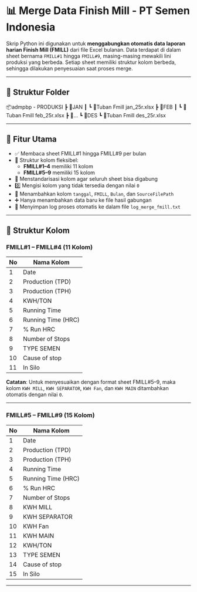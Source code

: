 # 📊 Merge Data Finish Mill - PT Semen Indonesia

Skrip Python ini digunakan untuk **menggabungkan otomatis data laporan harian Finish Mill (FMILL)** dari file Excel bulanan. Data terdapat di dalam sheet bernama `FMILL#1` hingga `FMILL#9`, masing-masing mewakili lini produksi yang berbeda. Setiap sheet memiliki struktur kolom berbeda, sehingga dilakukan penyesuaian saat proses merge.

---

## 📁 Struktur Folder
📦admpbp - PRODUKSI
┣ 📂JAN
┃ ┗ 📄Tuban Fmill jan_25r.xlsx
┣ 📂FEB
┃ ┗ 📄Tuban Fmill feb_25r.xlsx
┣ 📂...
┗ 📂DES
┗ 📄Tuban Fmill des_25r.xlsx


---

## 📌 Fitur Utama

- ✅ Membaca sheet FMILL#1 hingga FMILL#9 per bulan
- 🔁 Struktur kolom fleksibel:
  - **FMILL#1–4** memiliki 11 kolom
  - **FMILL#5–9** memiliki 15 kolom
- 🧩 Menstandarisasi kolom agar seluruh sheet bisa digabung
- 0️⃣ Mengisi kolom yang tidak tersedia dengan nilai `0`
- 📅 Menambahkan kolom `tanggal`, `FMILL`, `Bulan`, dan `SourceFilePath`
- ➕ Hanya menambahkan data baru ke file hasil gabungan
- 📝 Menyimpan log proses otomatis ke dalam file `log_merge_fmill.txt`

---

## 📐 Struktur Kolom

### FMILL#1 – FMILL#4 (11 Kolom)

| No | Nama Kolom           |
|----|-----------------------|
| 1  | Date                  |
| 2  | Production (TPD)      |
| 3  | Production (TPH)      |
| 4  | KWH/TON               |
| 5  | Running Time          |
| 6  | Running Time (HRC)    |
| 7  | % Run HRC             |
| 8  | Number of Stops       |
| 9  | TYPE SEMEN            |
| 10 | Cause of stop         |
| 11 | In Silo               |

**Catatan**: Untuk menyesuaikan dengan format sheet FMILL#5–9, maka kolom `KWH MILL`, `KWH SEPARATOR`, `KWH Fan`, dan `KWH MAIN` ditambahkan otomatis dengan nilai `0`.

---

### FMILL#5 – FMILL#9 (15 Kolom)

| No | Nama Kolom           |
|----|-----------------------|
| 1  | Date                  |
| 2  | Production (TPD)      |
| 3  | Production (TPH)      |
| 4  | Running Time          |
| 5  | Running Time (HRC)    |
| 6  | % Run HRC             |
| 7  | Number of Stops       |
| 8  | KWH MILL              |
| 9  | KWH SEPARATOR         |
| 10 | KWH Fan               |
| 11 | KWH MAIN              |
| 12 | KWH/TON               |
| 13 | TYPE SEMEN            |
| 14 | Cause of stop         |
| 15 | In Silo               |

---




